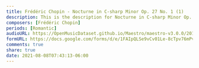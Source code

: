 ```yaml
---
title: Frédéric Chopin - Nocturne in C-sharp Minor Op. 27 No. 1 (1)
description: This is the description for Nocturne in C-sharp Minor Op. 27 No. 1 by Frédéric Chopin
composers: [Frédéric Chopin]
periods: [Romantic]
audioURL: https://OpenMusicDataset.github.io/Maestro/maestro-v3.0.0/2017/MIDI-Unprocessed_057_PIANO057_MID--AUDIO-split_07-07-17_Piano-e_1-07_wav--3.midi
formURL: https://docs.google.com/forms/d/e/1FAIpQLSe9vCv01Le-8cTpv76mPvgv7M43dAn6URmh5SsAvSwjfIEqMw/viewform
comments: true
share: true
date: 2021-08-08T07:43:13-06:00
---
```


